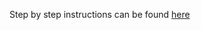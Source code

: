 Step by step instructions can be found [here](https://hackernoon.com/how-to-create-golang-rest-api-project-layout-configuration-part-1-am733yi7)
